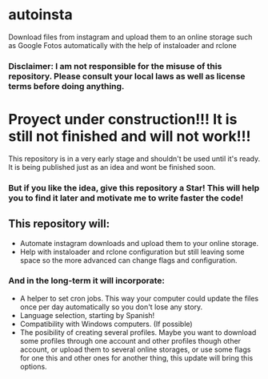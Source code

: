 # autoinsta
Download files from instagram and upload them to an online storage such as Google Fotos automatically with the help of instaloader and rclone

### Disclaimer: I am not responsible for the misuse of this repository. Please consult your local laws as well as license terms before doing anything.

# Proyect under construction!!! It is still not finished and will not work!!!
This repository is in a very early stage and shouldn't be used until it's ready.
It is being published just as an idea and wont be finished soon.
### But if you like the idea, give this repository a Star! This will help you to find it later and motivate me to write faster the code!

## This repository will:
- Automate instagram downloads and upload them to your online storage.
- Help with instaloader and rclone configuration but still leaving some space so the more advanced can change flags and configuration.

### And in the long-term it will incorporate:
- A helper to set cron jobs. This way your computer could update the files once per day automatically so you don't lose any story.
- Language selection, starting by Spanish!
- Compatibility with Windows computers. (If possible)
- The posibility of creating several profiles. Maybe you want to download some profiles through one account and other profiles though other account, or upload them to several online storages, or use some flags for one this and other ones for another thing, this update will bring this options.